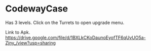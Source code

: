 # CodewayCase

Has 3 levels.
Click on the Turrets to open upgrade menu.

Link to Apk.
https://drive.google.com/file/d/1BXLkCKoDaunoEyofTF6qUvUO5a-Zjny_/view?usp=sharing